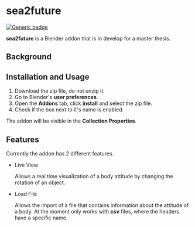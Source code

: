 # sea2future

[![Generic badge](https://img.shields.io/badge/version-0.2.2-green.svg)](https://shields.io/)

<b>sea2future</b> is a Blender addon that is in develop for a master thesis.

## Background

## Installation and Usage

1. Download the zip file, do not unzip it.
2. Go to Blender's <b>user preferences</b>.
3. Open the <b>Addons</b> tab, click <b>install</b> and select the zip file.
4. Check if the box next to it's name is enabled.

The addon will be visible in the <b>Collection Properties</b>.

## Features

Currently the addon has 2 different features.

- Live View

  Allows a real time visualization of a body attitude by changing the rotation of an object.

- Load File

  Allows the import of a file that contains information about the attitude of a body. At the moment only works with <b>csv</b> files, where the headers have a specific name.
